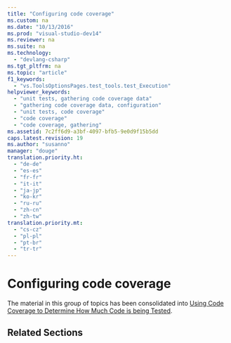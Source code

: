 ```yaml
---
title: "Configuring code coverage"
ms.custom: na
ms.date: "10/13/2016"
ms.prod: "visual-studio-dev14"
ms.reviewer: na
ms.suite: na
ms.technology: 
  - "devlang-csharp"
ms.tgt_pltfrm: na
ms.topic: "article"
f1_keywords: 
  - "vs.ToolsOptionsPages.test_tools.test_Execution"
helpviewer_keywords: 
  - "unit tests, gathering code coverage data"
  - "gathering code coverage data, configuration"
  - "unit tests, code coverage"
  - "code coverage"
  - "code coverage, gathering"
ms.assetid: 7c2ff6d9-a3bf-4097-bfb5-9e0d9f15b5dd
caps.latest.revision: 19
ms.author: "susanno"
manager: "douge"
translation.priority.ht: 
  - "de-de"
  - "es-es"
  - "fr-fr"
  - "it-it"
  - "ja-jp"
  - "ko-kr"
  - "ru-ru"
  - "zh-cn"
  - "zh-tw"
translation.priority.mt: 
  - "cs-cz"
  - "pl-pl"
  - "pt-br"
  - "tr-tr"
---
```

# Configuring code coverage
The material in this group of topics has been consolidated into [Using Code Coverage to Determine How Much Code is being Tested](../codequality/using-code-coverage-to-determine-how-much-code-is-being-tested.md).  
  
## Related Sections